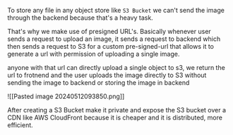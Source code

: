 

To store any file in any object store like `S3 Bucket` we can't send the image through the backend because that's a heavy task. 

That's why we make use of presigned URL's. Basically whenever user sends a request to upload an image, it sends a request to backend which then sends a request to S3 for a custom pre-signed-url that allows it to generate a url with permission of uploading a single image.

anyone with that url can directly upload a single object to s3, we return the url to frotnend and the user uploads the image directly to S3 without sending the image to backend or storing the image in backend

![[Pasted image 20240512093850.png]]

After creating a S3 Bucket make it private and expose the S3 bucket over a CDN like AWS CloudFront because it is cheaper and it is distributed, more efficient.
